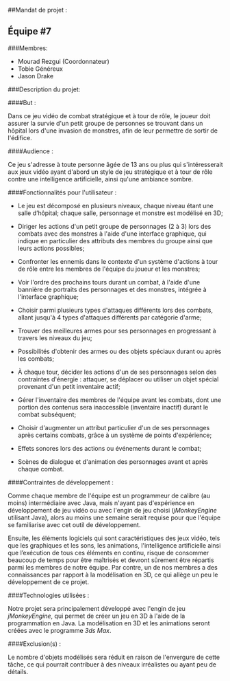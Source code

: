 
##Mandat de projet :
## Équipe #7



###Membres:

- Mourad Rezgui (Coordonnateur)
- Tobie Généreux
- Jason Drake


###Description du projet:


####But : 

Dans ce jeu vidéo de combat stratégique et à tour de rôle, le joueur doit assurer la survie d'un petit groupe de personnes se trouvant dans un hôpital lors d'une invasion de monstres, afin de leur permettre de sortir de l'édifice.	


####Audience :

Ce jeu s'adresse à toute personne âgée de 13 ans ou plus qui s'intéresserait aux jeux vidéo ayant d'abord un style de jeu stratégique et à tour de rôle contre une intelligence artificielle, ainsi qu'une ambiance sombre.


####Fonctionnalités pour l'utilisateur :

- Le jeu est décomposé en plusieurs niveaux, chaque niveau étant une salle d’hôpital; chaque salle, personnage et monstre est modélisé en 3D;

- Diriger les actions d'un petit groupe de personnages (2 à 3) lors des combats avec des monstres à l'aide d'une interface graphique, qui indique en particulier des attributs des membres du groupe ainsi que leurs actions possibles;

- Confronter les ennemis dans le contexte d'un système d'actions à tour de rôle entre les membres de l'équipe du joueur et les monstres;

- Voir l'ordre des prochains tours durant un combat, à l'aide d'une bannière de portraits des personnages et des monstres, intégrée à l'interface graphique;

- Choisir parmi plusieurs types d'attaques différents lors des combats, allant jusqu'à 4 types d'attaques différents par catégorie d'arme;

- Trouver des meilleures armes pour ses personnages en progressant à travers les niveaux du jeu;

- Possibilités d'obtenir des armes ou des objets spéciaux durant ou après les combats;

- À chaque tour, décider les actions d'un de ses personnages selon des contraintes d'énergie : attaquer, se déplacer ou utiliser un objet spécial provenant d'un petit inventaire actif;

- Gérer l'inventaire des membres de l'équipe avant les combats, dont une portion des contenus sera inaccessible (inventaire inactif) durant le combat subséquent; 

- Choisir d'augmenter un attribut particulier d'un de ses personnages après certains combats, grâce à un système de points d'expérience;

- Effets sonores lors des actions ou événements durant le combat;

- Scènes de dialogue et d'animation des personnages avant et après chaque combat.


####Contraintes de développement :

Comme chaque membre de l'équipe est un programmeur de calibre (au moins) intermédiaire avec Java, mais n'ayant pas d'expérience en développement de jeu vidéo ou avec l'engin de jeu choisi (*jMonkeyEngine* utilisant Java), alors au moins une semaine serait requise pour que l'équipe se familiarise avec cet outil de développement.

Ensuite, les éléments logiciels qui sont caractéristiques des jeux vidéo, tels que les graphiques et les sons, les animations, l'intelligence artificielle ainsi que l’exécution de tous ces éléments en continu, risque de consommer beaucoup de temps pour être maîtrisés et devront sûrement être répartis parmi les membres de notre équipe.  Par contre, un de nos membres a des connaissances par rapport à la modélisation en 3D, ce qui allège un peu le développement de ce projet.


####Technologies utilisées :

Notre projet sera principalement développé avec l'engin de jeu *jMonkeyEngine*, qui permet de créer un jeu en 3D à l'aide de la programmation en Java.  La modélisation en 3D et les animations seront créées avec le programme *3ds Max*. 


####Exclusion(s) :

Le nombre d'objets modélisés sera réduit en raison de l'envergure de cette tâche, ce qui pourrait contribuer à des niveaux irréalistes ou ayant peu de détails.
